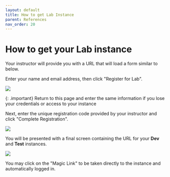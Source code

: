 ```yaml
---
layout: default
title: How to get Lab Instance
parent: References
nav_order: 20
---
```


# How to get your Lab instance

Your instructor will provide you with a URL that will load a form similar to below. 

Enter your name and email address, then click "Register for Lab". 

![](../images/2023-03-06-16-37-41.png)

{: .important}
Return to this page and enter the same information if you lose your credentials or access to your instance

Next, enter the unique registration code provided by your instructor and click "Complete Registration".

![](../images/2023-03-06-16-43-26.png)

You will be presented with a final screen containing the URL for your **Dev** and **Test** instances. 

![](../images/2023-03-06-16-45-23.png)

You may click on the "Magic Link" to be taken directly to the instance and automatically logged in. 
